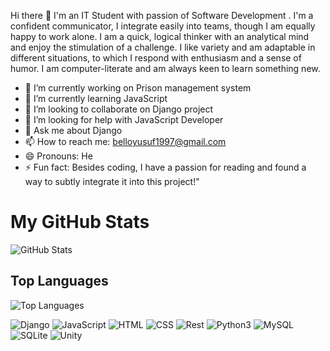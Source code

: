 Hi there 👋 I'm an IT Student with passion of Software Development . I'm a confident communicator, I integrate easily into teams, though I am equally happy to work alone. I am a quick, logical thinker with an analytical mind and enjoy the stimulation of a challenge. I like variety and am adaptable in different situations, to which I respond with enthusiasm and a sense of humor. I am computer-literate and am always keen to learn something new.


<!--
**Belloyusuf/Belloyusuf** is a ✨ _special_ ✨ repository because its `README.md` (this file) appears on your GitHub profile.

Here are some ideas to get you started:
-->


 - 🔭 I’m currently working on Prison management system
 - 🌱 I’m currently learning JavaScript
 - 👯 I’m looking to collaborate on Django project
 - 🤔 I’m looking for help with JavaScript Developer
 - 💬 Ask me about Django
 - 📫 How to reach me: belloyusuf1997@gmail.com
 - 😄 Pronouns: He
 - ⚡ Fun fact: Besides coding, I have a passion for reading and found a way to subtly integrate it into this project!"



# My GitHub Stats

![GitHub Stats](https://github-readme-stats.vercel.app/api?username=Belloyusuf)

## Top Languages

![Top Languages](https://github-readme-stats.vercel.app/api/top-langs/?username=Belloyusuf)

<!-- ![React](https://img.shields.io/badge/React-61DAFB?logo=react&logoColor=white&style=for-the-badge) -->
![Django](https://img.shields.io/badge/Django-DD0031?logo=django&logoColor=white&style=for-the-badge)
![JavaScript](https://img.shields.io/badge/JavaScript-F7DF1E?logo=javascript&logoColor=white&style=for-the-badge)
![HTML](https://img.shields.io/badge/HTML-E34F26?logo=html5&logoColor=white&style=for-the-badge)
![CSS](https://img.shields.io/badge/CSS-1572B6?logo=css3&logoColor=white&style=for-the-badge)
![Rest](https://img.shields.io/badge/Rest-CC6699?logo=rest&logoColor=white&style=for-the-badge)
![Python3](https://img.shields.io/badge/python3-663399?logo=gatsby&logoColor=white&style=for-the-badge)
![MySQL](https://img.shields.io/badge/MySQL-E10098?logo=msql&logoColor=white&style=for-the-badge)
![SQLite](https://img.shields.io/badge/SQLite%23-239120?logo=c-sqlite&logoColor=white&style=for-the-badge)
![Unity](https://img.shields.io/badge/Unity-000000?logo=unity&logoColor=white&style=for-the-badge)


